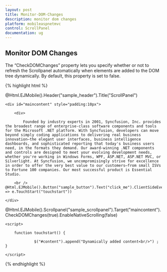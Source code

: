 ```yaml
---
layout: post
title: Monitor-DOM-Changes
description: monitor dom changes
platform: mobileaspnetmvc
control: ScrollPanel
documentation: ug
---
```


## Monitor DOM Changes

The “CheckDOMChanges” property lets you specify whether or not to refresh the Scrollpanel automatically when elements are added to the DOM tree dynamically. By default, this property is set to false. 

{% highlight html %}

@Html.EJMobile().Header("sample_header").Title("ScrollPanel")

    <div id="maincontent" style="padding:10px">

        <div>

            Founded by industry experts in 2001, Syncfusion, Inc. provides the broadest range of enterprise-class software components and tools for the Microsoft .NET platform. With Syncfusion, developers can move beyond simply coding applications to delivering real business innovation—the elegant user interfaces, business intelligence dashboards, and sophisticated reporting that today's business users need, in the formats they demand. Our award-winning .NET components and controls are designed to meet your evolving development needs, whether you're working in Windows Forms, WPF, ASP.NET, ASP.NET MVC, or Silverlight. At Syncfusion, we uncompromisingly strive for excellence in order to offer the very best value to our customers—from small ISVs to Fortune 100 companies. Our most successful product is Essential Studio.

        <br />                          @Html.EJMobile().Button("sample_button").Text("click_me").ClientSideEvents(e => e.TouchStart("touchstart"))

</div>

    </div>

  @Html.EJMobile().Scrollpanel("sample_scrollpanel").Target("maincontent").CheckDOMChanges(true).EnableNativeScrolling(false)



    <script>

        function touchstart() {

                 $("#content").append("Dynamically added content<br/>") ;  }

    </script>


{% endhighlight %}


